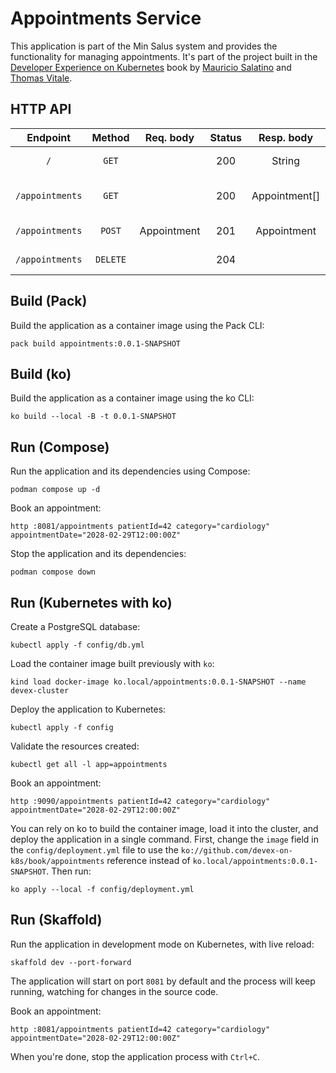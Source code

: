 # Appointments Service

This application is part of the Min Salus system and provides the functionality for managing appointments. It's part of the project built in the [Developer Experience on Kubernetes](https://www.manning.com/books/developer-experience-on-kubernetes) book by [Mauricio Salatino](https://salaboy.com) and [Thomas Vitale](https://www.thomasvitale.com).

## HTTP API

| Endpoint	      | Method   | Req. body   | Status | Resp. body     | Description    		   	              |
|:---------------:|:--------:|:-----------:|:------:|:--------------:|:-------------------------------------|
| `/`             | `GET`    |             | 200    | String         | Welcome message.                     |
| `/appointments` | `GET`    |             | 200    | Appointment[]  | Get all the booked appointments.     |
| `/appointments` | `POST`   | Appointment | 201    | Appointment    | Book a new appointment.              |
| `/appointments` | `DELETE` |             | 204    |                | Delete all appointments.             |

## Build (Pack)

Build the application as a container image using the Pack CLI:

```shell script
pack build appointments:0.0.1-SNAPSHOT
```

## Build (ko)

Build the application as a container image using the ko CLI:

```shell script
ko build --local -B -t 0.0.1-SNAPSHOT
```

## Run (Compose)

Run the application and its dependencies using Compose:

```shell script
podman compose up -d
```

Book an appointment:

```shell script
http :8081/appointments patientId=42 category="cardiology" appointmentDate="2028-02-29T12:00:00Z"
```

Stop the application and its dependencies:

```shell script
podman compose down
```

## Run (Kubernetes with ko)

Create a PostgreSQL database:

```shell script
kubectl apply -f config/db.yml
```

Load the container image built previously with `ko`:

```shell script
kind load docker-image ko.local/appointments:0.0.1-SNAPSHOT --name devex-cluster
```

Deploy the application to Kubernetes:

```shell script
kubectl apply -f config
```

Validate the resources created:

```shell script
kubectl get all -l app=appointments
```

Book an appointment:

```shell script
http :9090/appointments patientId=42 category="cardiology" appointmentDate="2028-02-29T12:00:00Z"
```

You can rely on ko to build the container image, load it into the cluster, and deploy the application in a single command. First, change the `image` field in the `config/deployment.yml` file to use the `ko://github.com/devex-on-k8s/book/appointments` reference instead of `ko.local/appointments:0.0.1-SNAPSHOT`. Then run:

```shell script
ko apply --local -f config/deployment.yml
```

## Run (Skaffold)

Run the application in development mode on Kubernetes, with live reload:

```shell script
skaffold dev --port-forward
```

The application will start on port `8081` by default and the process will keep running, watching for changes in the source code.

Book an appointment:

```shell script
http :8081/appointments patientId=42 category="cardiology" appointmentDate="2028-02-29T12:00:00Z"
```

When you're done, stop the application process with `Ctrl+C`.
